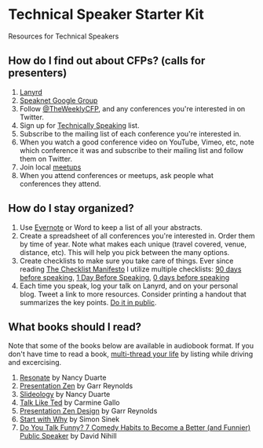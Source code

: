 # Technical Speaker Starter Kit

Resources for Technical Speakers

## How do I find out about CFPs? (calls for presenters)
1. [Lanyrd](www.lanyrd.com)
2. [Speaknet Google Group](https://groups.google.com/forum/?utm_source=digest&utm_medium=email#!forum/speaknet)
3. Follow [@TheWeeklyCFP](http://www.twitter.com/theweeklycfp), and any conferences you're interested in on Twitter.
4. Sign up for [Technically Speaking](http://www.techspeak.email) list.
5. Subscribe to the mailing list of each conference you're interested in.
6. When you watch a good conference video on YouTube, Vimeo, etc, note which conference it was and subscribe to their mailing list and follow them on Twitter.
7. Join local [meetups](http://www.meetup.com)
8. When you attend conferences or meetups, ask people what conferences they attend.

## How do I stay organized?
1. Use [Evernote](https://evernote.com) or Word to keep a list of all your abstracts.
2. Create a spreadsheet of all conferences you're interested in. Order them by time of year. Note what makes each unique (travel covered, venue, distance, etc). This will help you pick between the many options.
3. Create checklists to make sure you take care of things. Ever since reading [The Checklist Manifesto](http://www.amazon.com/gp/product/0312430000/ref=as_li_qf_sp_asin_il_tl?ie=UTF8&camp=1789&creative=9325&creativeASIN=0312430000&linkCode=as2&tag=outlier-20&linkId=A5G36554ZQZYVVFT) I utilize multiple checklists: [90 days before speaking](https://www.evernote.com/l/AAiDTMSauUNJaa9Bm7sFzV1Gx8-kPYgSyvo), [1 Day Before Speaking](https://www.evernote.com/l/AAiEvTX0KaFO1J9cwL_CybldCxRNxtuKmp8), [0 days before speaking](https://www.evernote.com/l/AAi862TYcX9AJ6qqbNc9Bx_8vkSuhS3cggg)
4. Each time you speak, log your talk on Lanyrd, and on your personal blog. Tweet a link to more resources. Consider printing a handout that summarizes the key points. [Do it in public](http://blog.codinghorror.com/how-to-stop-sucking-and-be-awesome-instead/).

## What books should I read?
Note that some of the books below are available in audiobook format. If you don't have time to read a book, [multi-thread your life](http://www.pluralsight.com/courses/career-reboot-for-developer-mind) by listing while driving and excercising.

1. [Resonate](http://www.amazon.com/gp/product/0470632011/ref=as_li_qf_sp_asin_il_tl?ie=UTF8&camp=1789&creative=9325&creativeASIN=0470632011&linkCode=as2&tag=outlier-20&linkId=UCSGCKN3MAATURNT) by Nancy Duarte
2. [Presentation Zen](http://www.amazon.com/gp/product/0321811984/ref=as_li_qf_sp_asin_il_tl?ie=UTF8&camp=1789&creative=9325&creativeASIN=0321811984&linkCode=as2&tag=outlier-20&linkId=6QQ6YOJTC3LIDKQW) by Garr Reynolds
3. [Slideology](http://www.amazon.com/gp/product/0596522347/ref=as_li_qf_sp_asin_il_tl?ie=UTF8&camp=1789&creative=9325&creativeASIN=0596522347&linkCode=as2&tag=outlier-20&linkId=D24EHPGQZYB2A6VA) by Nancy Duarte
4. [Talk Like Ted](http://www.amazon.com/gp/product/1250061539/ref=as_li_qf_sp_asin_il_tl?ie=UTF8&camp=1789&creative=9325&creativeASIN=1250061539&linkCode=as2&tag=outlier-20&linkId=NPFCWJDUHGI5EBJD) by Carmine Gallo
5. [Presentation Zen Design](http://www.amazon.com/gp/product/0321934156/ref=as_li_qf_sp_asin_il_tl?ie=UTF8&camp=1789&creative=9325&creativeASIN=0321934156&linkCode=as2&tag=outlier-20&linkId=FOBJS2YFJY6IOLMU) by Garr Reynolds
6. [Start with Why](http://www.amazon.com/gp/product/1591846447/ref=as_li_qf_sp_asin_il_tl?ie=UTF8&camp=1789&creative=9325&creativeASIN=1591846447&linkCode=as2&tag=outlier-20&linkId=GLWQF6H2KUBGJR36) by Simon Sinek
7. [Do You Talk Funny? 7 Comedy Habits to Become a Better (and Funnier) Public Speaker](http://www.amazon.com/gp/product/1505819296/ref=as_li_tl?ie=UTF8&camp=1789&creative=9325&creativeASIN=1505819296&linkCode=as2&tag=outlier-20&linkId=VJZDB4CA2KVCDXTN) by David Nihill
